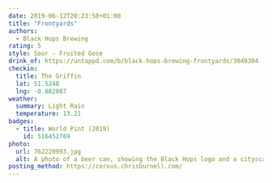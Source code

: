 ```yaml
---
date: 2019-06-12T20:23:58+01:00
title: "Frontyards"
authors:
  - Black Hops Brewing
rating: 5
style: Sour - Fruited Gose
drink_of: https://untappd.com/b/black-hops-brewing-frontyards/3049304
checkin:
  title: The Griffin
  lat: 51.5248
  lng: -0.082087
weather:
  summary: Light Rain
  temperature: 13.21
badges:
  - title: World Pint (2019)
    id: 516452769
photo:
  url: 762220993.jpg
  alt: A photo of a beer can, showing the Black Hops logo and a cityscape painting in the background
posting_method: https://corvus.chrisburnell.com/
---
```

